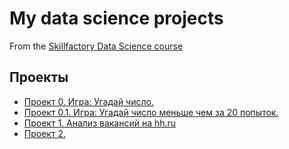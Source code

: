 # My data science projects
From the [Skillfactory Data Science course](https://skillfactory.ru/data-scientist)

## Проекты

* [Проект 0. Игра: Угадай число.](https://github.com/banzarkhan/sf_data_science/tree/main/project_0)
* [Проект 0.1. Игра: Угадай число меньше чем за 20 попыток.](https://github.com/banzarkhan/sf_data_science/tree/main/project_0_1)
* [Проект 1. Анализ вакансий на hh.ru](https://github.com/banzarkhan/sf_data_science/tree/main/project_1)
* [Проект 2. ](____)
